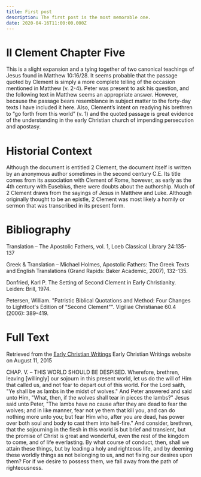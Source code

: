 ```yaml
---
title: First post
description: The first post is the most memorable one.
date: 2020-04-16T11:00:00.000Z
---
```


# II Clement Chapter Five
This is a slight expansion and a tying together of two canonical teachings of Jesus found in Matthew 10:16/28. It seems probable that the passage quoted by Clement is simply a more complete telling of the occasion mentioned in Matthew (v. 2-4). Peter was present to ask his question, and the following text in Matthew seems an appropriate answer. However, because the passage bears resemblance in subject matter to the forty-day texts I have included it here. Also, Clement’s intent on readying his brethren to “go forth from this world” (v. 1) and the quoted passage is great evidence of the understanding in the early Christian church of impending persecution and apostasy.
# Historial Context
Although the document is entitled 2 Clement, the document itself is written by an anonymous author sometimes in the second century C.E. Its title comes from its association with Clement of Rome, however, as early as the 4th century with Eusebius, there were doubts about the authorship. Much of 2 Clement draws from the sayings of Jesus in Matthew and Luke. Although originally thought to be an epistle, 2 Clement was most likely a homily or sermon that was transcribed in its present form.

# Bibliography

Translation – The Apostolic Fathers, vol. 1, Loeb Classical Library 24:135-137

Greek & Translation – Michael Holmes, Apostolic Fathers: The Greek Texts and English Translations (Grand Rapids: Baker Academic, 2007), 132-135.

Donfried, Karl P. The Setting of Second Clement in Early Christianity. Leiden: Brill, 1974.

Petersen, William. "Patristic Biblical Quotations and Method: Four Changes to Lightfoot's Edition of "Second Clement"". Vigiliae Christianae 60.4 (2006): 389–419.
# Full Text

Retrieved from the [Early Christian Writings](http://www.earlychristianwritings.com/text/2clement-roberts.html)  Early Christian Writings website on August 11, 2015

CHAP. V. – THIS WORLD SHOULD BE DESPISED.
Wherefore, brethren, leaving [willingly] our sojourn in this present world, let us do the will of Him that called us, and not fear to depart out of this world. For the Lord saith, "Ye shall be as lambs in the midst of wolves." And Peter answered and said unto Him, "What, then, if the wolves shall tear in pieces the lambs?" Jesus said unto Peter, "The lambs have no cause after they are dead to fear the wolves; and in like manner, fear not ye them that kill you, and can do nothing more unto you; but fear Him who, after you are dead, has power over both soul and body to cast them into hell-fire." And consider, brethren, that the sojourning in the flesh in this world is but brief and transient, but the promise of Christ is great and wonderful, even the rest of the kingdom to come, and of life everlasting. By what course of conduct, then, shall we attain these things, but by leading a holy and righteous life, and by deeming these worldly things as not belonging to us, and not fixing our desires upon them? For if we desire to possess them, we fall away from the path of righteousness.



